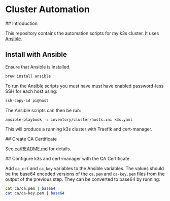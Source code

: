 # Cluster Automation

## Introduction

This repository contains the automation scripts for my k3s cluster.
It uses [Ansible](https://www.ansible.com).

## Install with Ansible

Ensure that Ansible is installed.

```bash
brew install ansible
```

To run the Ansible scripts you must have must have enabled password-less SSH for each host using:
```bash
ssh-copy-id pi@host
```

The Ansible scripts can then be run:

```bash
ansible-playbook -i inventory/cluster/hosts.ini k3s.yaml
```

This will produce a running k3s cluster with Traefik and cert-manager.

## Create CA Certificate

See [ca/README.md](ca/README.md) for details.

## Configure k3s and cert-manager with the CA Certificate

Add `ca_crt` and `ca_key` variables to the Ansible variables.
The values should be the base64 encoded versions of the `ca.pem` and `ca-key.pem` files from the output of the previous step.
They can be converted to base64 by running:

```bash
cat ca/ca.pem | base64
cat ca/ca-key.pem | base64
```

